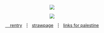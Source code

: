 <div align="center">
<p align="center"> <img src="https://komarev.com/ghpvc/?username=kyostro&label=🦉&color=d18815&style=plastic&base=40000" /> 
<p align="center">
  <p align="center"> 

<a href="https://www.pixiv.net/en/artworks/122161750" />
<img src="https://i.imgur.com/5jszFeG.png" />

 <p align="center"> 


‎ ‎ ‎ ‎ 
<sup>[rentry](https://rentry.co/kyostro) ‎ ‎‎  ┆ ‎ ‎ [strawpage](https://kyodraw.straw.page/) ‎ ‎‎  ┆ ‎ ‎ [links for palestine](https://x.com/l0veol0gy5/status/1788378594806272129)
